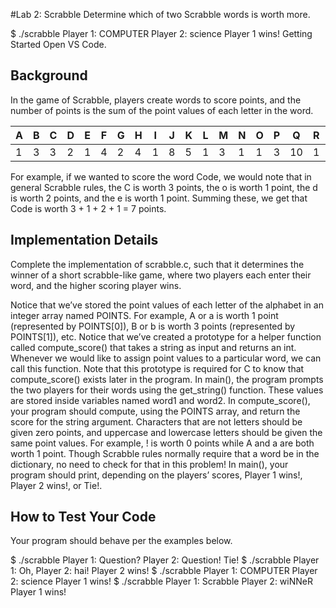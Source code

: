 #Lab 2: Scrabble
Determine which of two Scrabble words is worth more.

$ ./scrabble
Player 1: COMPUTER
Player 2: science
Player 1 wins!
Getting Started
Open VS Code.

## Background
In the game of Scrabble, players create words to score points, and the number of points is the sum of the point values of each letter in the word.

| A | B | C | D | E | F | G | H | I | J | K | L | M | N | O | P | Q | R | S | T | U | V | W | X | Y | Z |
|---|---|---|---|---|---|---|---|---|---|---|---|---|---|---|---|---|---|---|---|---|---|---|---|---|---|
| 1 | 3 | 3 | 2 | 1 | 4 | 2 | 4 | 1 | 8 | 5 | 1 | 3 | 1 | 1 | 3 | 10| 1 | 1 | 1 | 1 | 4 | 4 | 8 | 4 | 10|

For example, if we wanted to score the word Code, we would note that in general Scrabble rules, the C is worth 3 points, the o is worth 1 point, the d is worth 2 points, and the e is worth 1 point. Summing these, we get that Code is worth 3 + 1 + 2 + 1 = 7 points.

## Implementation Details
Complete the implementation of scrabble.c, such that it determines the winner of a short scrabble-like game, where two players each enter their word, and the higher scoring player wins.

Notice that we’ve stored the point values of each letter of the alphabet in an integer array named POINTS.
For example, A or a is worth 1 point (represented by POINTS[0]), B or b is worth 3 points (represented by POINTS[1]), etc.
Notice that we’ve created a prototype for a helper function called compute_score() that takes a string as input and returns an int. Whenever we would like to assign point values to a particular word, we can call this function. Note that this prototype is required for C to know that compute_score() exists later in the program.
In main(), the program prompts the two players for their words using the get_string() function. These values are stored inside variables named word1 and word2.
In compute_score(), your program should compute, using the POINTS array, and return the score for the string argument. Characters that are not letters should be given zero points, and uppercase and lowercase letters should be given the same point values.
For example, ! is worth 0 points while A and a are both worth 1 point.
Though Scrabble rules normally require that a word be in the dictionary, no need to check for that in this problem!
In main(), your program should print, depending on the players’ scores, Player 1 wins!, Player 2 wins!, or Tie!.

## How to Test Your Code

Your program should behave per the examples below.

$ ./scrabble
Player 1: Question?
Player 2: Question!
Tie!
$ ./scrabble
Player 1: Oh,
Player 2: hai!
Player 2 wins!
$ ./scrabble
Player 1: COMPUTER
Player 2: science
Player 1 wins!
$ ./scrabble
Player 1: Scrabble
Player 2: wiNNeR
Player 1 wins!